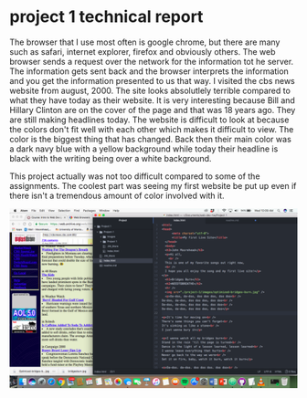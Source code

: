 <h1>project 1 technical report</h1>
The browser that I use most often is google chrome, but there are many such as safari, internet explorer, firefox and obviously others. The web browser sends a request over the network for the information tot he server. The information gets sent back and the browser interprets the information and you get the information presented to us that way.
I visited the cbs news website from august, 2000. The site looks absolutlely terrible compared to what they have today as their website. It is very interesting because Bill and Hillary Clinton are on the cover of the page and that was 18 years ago. They are still making headlines today. The website is difficult to look at because the colors don't fit well with each other which makes it difficult to view. The color is the biggest thing that has changed. Back then their main color was a dark navy blue with a yellow background while today their headline is black with the writing being over a white background.

This project actually was not too difficult compared to some of the assignments. The coolest part was seeing my first website be put up even if there isn't a tremendous amount of color involved with it.

<img src="./images/screenshot.png" />
